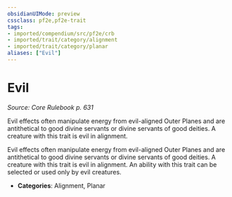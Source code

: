 ```yaml
---
obsidianUIMode: preview
cssclass: pf2e,pf2e-trait
tags:
- imported/compendium/src/pf2e/crb
- imported/trait/category/alignment
- imported/trait/category/planar
aliases: ["Evil"]
---
```

# Evil  
*Source: Core Rulebook p. 631*  

Evil effects often manipulate energy from evil-aligned Outer Planes and are antithetical to good divine servants or divine servants of good deities. A creature with this trait is evil in alignment.

Evil effects often manipulate energy from evil-aligned Outer Planes and are antithetical to good divine servants or divine servants of good deities. A creature with this trait is evil in alignment. An ability with this trait can be selected or used only by evil creatures.

- **Categories**: Alignment, Planar